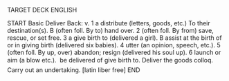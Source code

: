 TARGET DECK
ENGLISH

START
Basic
Deliver
Back: v. 1 a distribute (letters, goods, etc.) To their destination(s). B (often foll. By to) hand over. 2 (often foll. By from) save, rescue, or set free. 3 a give birth to (delivered a girl). B assist at the birth of or in giving birth (delivered six babies). 4 utter (an opinion, speech, etc.). 5 (often foll. By up, over) abandon; resign (delivered his soul up). 6 launch or aim (a blow etc.).  be delivered of give birth to. Deliver the goods colloq. Carry out an undertaking. [latin liber free]
END
